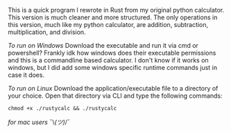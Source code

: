 This is a quick program I rewrote in Rust from my original python calculator. This version is much cleaner and more structured.
The only operations in this version, much like my python calculator, are addition, subtraction, multiplication, and division.

*To run on Windows*
Download the executable and run it via cmd or powershell? Frankly idk how windows does their executable permissions and this is a commandline based calculator.
I don't know if it works on windows, but I did add some windows specific runtime commands just in case it does.

*To run on Linux*
Download the application/executable file to a directory of your choice. Open that directory via CLI and type the following commands:
```shell
chmod +x ./rustycalc && ./rustycalc
```

*for mac users*
¯\\_(ツ)_/¯
